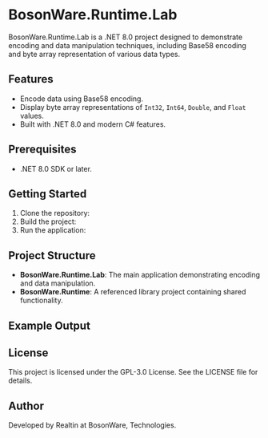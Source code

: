 # BosonWare.Runtime.Lab  

BosonWare.Runtime.Lab is a .NET 8.0 project designed to demonstrate encoding and data manipulation techniques, including Base58 encoding and byte array representation of various data types.  

## Features  

- Encode data using Base58 encoding.  
- Display byte array representations of `Int32`, `Int64`, `Double`, and `Float` values.  
- Built with .NET 8.0 and modern C# features.  

## Prerequisites  

- .NET 8.0 SDK or later.  

## Getting Started  

1. Clone the repository:
2. Build the project:
3. Run the application:
## Project Structure  

- **BosonWare.Runtime.Lab**: The main application demonstrating encoding and data manipulation.  
- **BosonWare.Runtime**: A referenced library project containing shared functionality.  

## Example Output
## License  

This project is licensed under the GPL-3.0 License. See the LICENSE file for details.  

## Author  

Developed by Realtin at BosonWare, Technologies.
